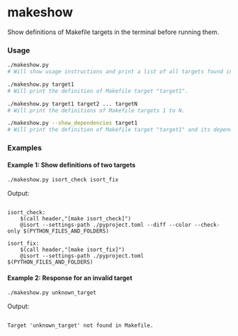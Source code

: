 # makeshow

Show definitions of Makefile targets in the terminal before running them.


### Usage

```bash
./makeshow.py
# Will show usage instructions and print a list of all targets found in the Makefile in the current folder.

./makeshow.py target1
# Will print the definition of Makefile target "target1".

./makeshow.py target1 target2 ... targetN
# Will print the definitions of Makefile targets 1 to N.

./makeshow.py --show_dependencies target1
# Will print the definition of Makefile target "target1" and its dependencies, e.g. targets 3, 5 and 17.
```

### Examples

#### Example 1: Show definitions of two targets

```bash
./makeshow.py isort_check isort_fix
```

Output:

```

isort_check:
	$(call header,"[make isort_check]")
	@isort --settings-path ./pyproject.toml --diff --color --check-only $(PYTHON_FILES_AND_FOLDERS)

isort_fix:
	$(call header,"[make isort_fix]")
	@isort --settings-path ./pyproject.toml $(PYTHON_FILES_AND_FOLDERS)

```

#### Example 2: Response for an invalid target

```bash
./makeshow.py unknown_target
```

Output:

```

Target 'unknown_target' not found in Makefile.

```



